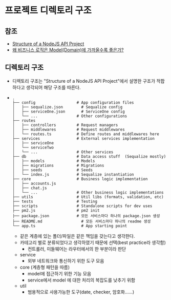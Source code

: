 # 프로젝트 디렉토리 구조

## 참조

- [Structure of a NodeJS API Project](https://medium.com/@gpp?source=post_page-----cdecb46ef3f8----------------------)
- [왜 비즈니스 로직은 Model(Domain)에 가까울수록 좋은가?]( https://nesoy.github.io/articles/2018-04/why-close-to-domain)

## 디렉토리 구조

- 디렉토리 구조는 "Structure of a NodeJS API Project"에서 설명한 구조가 적합하다고 생각되어 해당 구조를 따른다.

- ```
  .
  ├── config                  # App configuration files
  │   ├── sequalize.json        # Sequalize config
  │   ├── serviceOne.json       # ServiceOne config
  │   └── ...                 # Other configurations
  ├── routes                  
  │   ├── controllers         # Request managers
  │   ├── middlewares         # Request middlewares
  │   └── routes.ts           # Define routes and middlewares here
  ├── services                # External services implementation   
  │   ├── serviceOne
  │   └── serviceTwo
  │   └── ...                 # Other services
  ├── db                      # Data access stuff  (Sequalize mostly)
  │   ├── models              # Models
  │   ├── migrations          # Migrations
  │   ├── seeds               # Seeds
  │   └── index.js            # Sequalize instantiation
  ├── core                    # Business logic implementation
  │   ├── accounts.js         
  │   ├── chat.js            
  │   └── ...                 # Other business logic implementations
  ├── utils                   # Util libs (formats, validation, etc)
  ├── tests                   # Testing
  ├── scripts                 # Standalone scripts for dev uses
  ├── pm2.js                  # pm2 init
  ├── package.json            # 모든 서비스마다 하나의 package.json 생성
  ├── README.md         	    # 모든 서비스마다 하나의 readme 생성
  └── app.ts         		    # App starting point
  ```

  - 같은 계층에 있는 폴더/파일은 같은 책임을 갖는다고 생각한다.
  - 카테고리 별로 분류되었다고 생각하였기 때문에 선택(best practice라 생각함)
    - 컨트롤러, 미들웨어는 라우터에서의 한 부분이라 판단
  - service
    - 외부 네트워크와 통신하기 위한 도구 모음
  - core (계층형 패턴을 따름)
    - model에 접근하기 위한 기능 모음
    - service에서 model 에 대한 처리의 복잡도를 낮추기 위함
  - util
    - 범용적으로 사용가능한 도구(date, checker, 암호화......)